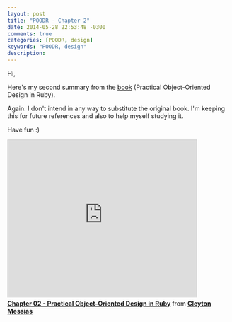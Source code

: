 ```yaml
---
layout: post
title: "POODR - Chapter 2"
date: 2014-05-28 22:53:48 -0300
comments: true
categories: [POODR, design] 
keywords: "POODR, design"
description: 
---
```


Hi, 

Here's my second summary from  the [book](http://www.poodr.com) (Practical Object-Oriented Design in Ruby).

Again: I don't intend in any way to substitute the original book. I'm keeping this for future references and also to help myself studying it.

Have fun :)

<iframe src="http://www.slideshare.net/slideshow/embed_code/35239713" width="427" height="356" frameborder="0" marginwidth="0" marginheight="0" scrolling="no" style="border:1px solid #CCC; border-width:1px 1px 0; margin-bottom:5px; max-width: 100%;" allowfullscreen> </iframe> <div style="margin-bottom:5px"> <strong> <a href="https://www.slideshare.net/cleytonmessias/chapter-02-practical-objectoriented-design-in-ruby" title="Chapter 02 - Practical Object-Oriented Design in Ruby" target="_blank">Chapter 02 - Practical Object-Oriented Design in Ruby</a> </strong> from <strong><a href="http://www.slideshare.net/cleytonmessias" target="_blank">Cleyton Messias</a></strong> </div>
